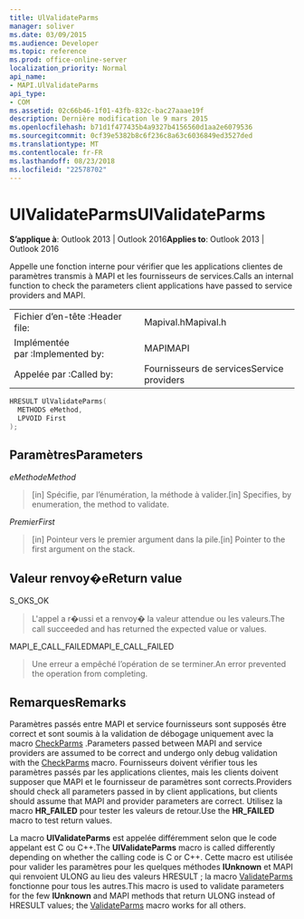 ```yaml
---
title: UlValidateParms
manager: soliver
ms.date: 03/09/2015
ms.audience: Developer
ms.topic: reference
ms.prod: office-online-server
localization_priority: Normal
api_name:
- MAPI.UlValidateParms
api_type:
- COM
ms.assetid: 02c66b46-1f01-43fb-832c-bac27aaae19f
description: Dernière modification le 9 mars 2015
ms.openlocfilehash: b71d1f477435b4a9327b4156560d1aa2e6079536
ms.sourcegitcommit: 0cf39e5382b8c6f236c8a63c6036849ed3527ded
ms.translationtype: MT
ms.contentlocale: fr-FR
ms.lasthandoff: 08/23/2018
ms.locfileid: "22578702"
---
```

# <a name="ulvalidateparms"></a><span data-ttu-id="5b7d0-103">UlValidateParms</span><span class="sxs-lookup"><span data-stu-id="5b7d0-103">UlValidateParms</span></span>

  
  
<span data-ttu-id="5b7d0-104">**S’applique à**: Outlook 2013 | Outlook 2016</span><span class="sxs-lookup"><span data-stu-id="5b7d0-104">**Applies to**: Outlook 2013 | Outlook 2016</span></span> 
  
<span data-ttu-id="5b7d0-105">Appelle une fonction interne pour vérifier que les applications clientes de paramètres transmis à MAPI et les fournisseurs de services.</span><span class="sxs-lookup"><span data-stu-id="5b7d0-105">Calls an internal function to check the parameters client applications have passed to service providers and MAPI.</span></span> 
  
|||
|:-----|:-----|
|<span data-ttu-id="5b7d0-106">Fichier d’en-tête :</span><span class="sxs-lookup"><span data-stu-id="5b7d0-106">Header file:</span></span>  <br/> |<span data-ttu-id="5b7d0-107">Mapival.h</span><span class="sxs-lookup"><span data-stu-id="5b7d0-107">Mapival.h</span></span>  <br/> |
|<span data-ttu-id="5b7d0-108">Implémentée par :</span><span class="sxs-lookup"><span data-stu-id="5b7d0-108">Implemented by:</span></span>  <br/> |<span data-ttu-id="5b7d0-109">MAPI</span><span class="sxs-lookup"><span data-stu-id="5b7d0-109">MAPI</span></span>  <br/> |
|<span data-ttu-id="5b7d0-110">Appelée par :</span><span class="sxs-lookup"><span data-stu-id="5b7d0-110">Called by:</span></span>  <br/> |<span data-ttu-id="5b7d0-111">Fournisseurs de services</span><span class="sxs-lookup"><span data-stu-id="5b7d0-111">Service providers</span></span>  <br/> |
   
```cpp
HRESULT UlValidateParms(
  METHODS eMethod,
  LPVOID First
);
```

## <a name="parameters"></a><span data-ttu-id="5b7d0-112">Paramètres</span><span class="sxs-lookup"><span data-stu-id="5b7d0-112">Parameters</span></span>

 <span data-ttu-id="5b7d0-113">_eMethod_</span><span class="sxs-lookup"><span data-stu-id="5b7d0-113">_eMethod_</span></span>
  
> <span data-ttu-id="5b7d0-114">[in] Spécifie, par l’énumération, la méthode à valider.</span><span class="sxs-lookup"><span data-stu-id="5b7d0-114">[in] Specifies, by enumeration, the method to validate.</span></span> 
    
 <span data-ttu-id="5b7d0-115">_Premier_</span><span class="sxs-lookup"><span data-stu-id="5b7d0-115">_First_</span></span>
  
> <span data-ttu-id="5b7d0-116">[in] Pointeur vers le premier argument dans la pile.</span><span class="sxs-lookup"><span data-stu-id="5b7d0-116">[in] Pointer to the first argument on the stack.</span></span>
    
## <a name="return-value"></a><span data-ttu-id="5b7d0-117">Valeur renvoy�e</span><span class="sxs-lookup"><span data-stu-id="5b7d0-117">Return value</span></span>

<span data-ttu-id="5b7d0-118">S_OK</span><span class="sxs-lookup"><span data-stu-id="5b7d0-118">S_OK</span></span> 
  
> <span data-ttu-id="5b7d0-119">L'appel a r�ussi et a renvoy� la valeur attendue ou les valeurs.</span><span class="sxs-lookup"><span data-stu-id="5b7d0-119">The call succeeded and has returned the expected value or values.</span></span> 
    
<span data-ttu-id="5b7d0-120">MAPI_E_CALL_FAILED</span><span class="sxs-lookup"><span data-stu-id="5b7d0-120">MAPI_E_CALL_FAILED</span></span> 
  
> <span data-ttu-id="5b7d0-121">Une erreur a empêché l’opération de se terminer.</span><span class="sxs-lookup"><span data-stu-id="5b7d0-121">An error prevented the operation from completing.</span></span>
    
## <a name="remarks"></a><span data-ttu-id="5b7d0-122">Remarques</span><span class="sxs-lookup"><span data-stu-id="5b7d0-122">Remarks</span></span>

<span data-ttu-id="5b7d0-123">Paramètres passés entre MAPI et service fournisseurs sont supposés être correct et sont soumis à la validation de débogage uniquement avec la macro [CheckParms](checkparms.md) .</span><span class="sxs-lookup"><span data-stu-id="5b7d0-123">Parameters passed between MAPI and service providers are assumed to be correct and undergo only debug validation with the [CheckParms](checkparms.md) macro.</span></span> <span data-ttu-id="5b7d0-124">Fournisseurs doivent vérifier tous les paramètres passés par les applications clientes, mais les clients doivent supposer que MAPI et le fournisseur de paramètres sont corrects.</span><span class="sxs-lookup"><span data-stu-id="5b7d0-124">Providers should check all parameters passed in by client applications, but clients should assume that MAPI and provider parameters are correct.</span></span> <span data-ttu-id="5b7d0-125">Utilisez la macro **HR_FAILED** pour tester les valeurs de retour.</span><span class="sxs-lookup"><span data-stu-id="5b7d0-125">Use the **HR_FAILED** macro to test return values.</span></span> 
  
<span data-ttu-id="5b7d0-126">La macro **UlValidateParms** est appelée différemment selon que le code appelant est C ou C++.</span><span class="sxs-lookup"><span data-stu-id="5b7d0-126">The **UlValidateParms** macro is called differently depending on whether the calling code is C or C++.</span></span> <span data-ttu-id="5b7d0-127">Cette macro est utilisée pour valider les paramètres pour les quelques méthodes **IUnknown** et MAPI qui renvoient ULONG au lieu des valeurs HRESULT ; la macro [ValidateParms](validateparms.md) fonctionne pour tous les autres.</span><span class="sxs-lookup"><span data-stu-id="5b7d0-127">This macro is used to validate parameters for the few **IUnknown** and MAPI methods that return ULONG instead of HRESULT values; the [ValidateParms](validateparms.md) macro works for all others.</span></span> 
  

